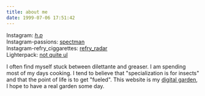 ```yaml
---
title: about me
date: 1999-07-06 17:51:42
---
```


Instagram: [_h.p_](https://www.instagram.com/_h.p_/)\
Instagram-passions: [spectman](https://www.instagram.com/spectman/)\
Instagram-refry_ciggarettes: [refry_radar](https://www.instagram.com/refry_radar/)\
Lighterpack: [not quite ul](https://lighterpack.com/r/afa3nl)

I often find myself stuck between dilettante and greaser. I am spending most of my days cooking. I tend to believe that "specialization is for insects" and that the point of life is to get "fueled". This website is my [digital garden](https://joelhooks.com/digital-garden), I hope to have a real garden some day.